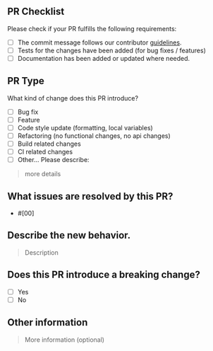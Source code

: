 ## PR Checklist
Please check if your PR fulfills the following requirements:

- [ ] The commit message follows our contributor [guidelines](https://github.com/CircleCI-Public/circleci-config-sdk-ts/blob/main/CONTRIBUTING.md).
- [ ] Tests for the changes have been added (for bug fixes / features)
- [ ] Documentation has been added or updated where needed.

## PR Type
What kind of change does this PR introduce?

<!-- Please check the one that applies to this PR using "x". -->

- [ ] Bug fix
- [ ] Feature
- [ ] Code style update (formatting, local variables)
- [ ] Refactoring (no functional changes, no api changes)
- [ ] Build related changes
- [ ] CI related changes
- [ ] Other... Please describe:

> more details

## What issues are resolved by this PR?
<!-- All Pull Requests should be a response to an existing issue. Please ensure you have created an issue before submitting a PR. -->
- #[00]

## Describe the new behavior.
<!-- Describe the new behavior introduced by this change. Include an examples or samples needed, such as screenshots or code snippets. -->

> Description

## Does this PR introduce a breaking change?

- [ ] Yes
- [ ] No

<!-- If this PR contains a breaking change, please describe the impact and migration path for existing applications below. -->

## Other information
<!-- Optional. -->

> More information (optional)

